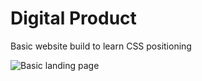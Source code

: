 # Digital Product

Basic website build to learn CSS positioning

![Basic landing page](https://i.gyazo.com/08dad75372c32e1ec64c2df46bc666ab.png)
